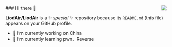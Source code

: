 <img align="right" src="https://github-readme-stats.vercel.app/api?username=liodair&show_icons=true&icon_color=CE1D2D&text_color=718096&bg_color=ffffff&hide_title=true" />
### Hi there 👋


**LiodAir/LiodAir** is a ✨ _special_ ✨ repository because its `README.md` (this file) appears on your GitHub profile.


- 🔭 I’m currently working on China
- 🌱 I’m currently learning pwn、Reverse


